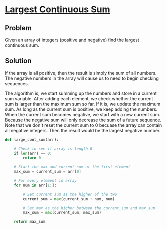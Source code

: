 # [Largest Continuous Sum](https://www.udemy.com/course/python-for-data-structures-algorithms-and-interviews/learn/lecture/4088590#questions)

## Problem
Given an array of integers (positive and negative) find the largest continuous sum.

## Solution
If the array is all positive, then the result is simply the sum of all numbers.
The negative numbers in the array will cause us to need to begin checking sequences.

The algorithm is, we start summing up the numbers and store in a current sum variable.
After adding each element, we check whether the current sum is larger than the 
maximum sum so far. If it is, we update the maximum sum. As long as the current
sum is positive, we keep adding the numbers. When the current sum becomes negative,
we start with a new current sum. Because the negative sum will only decrease the 
sum of a future sequence. Note that we don't reset the current sum to 0 becuase
the array can contain all negative integers. Then the result would be the largest 
negative number.

```python
def large_cont_sum(arr):

    # Check to see if array is length 0
    if len(arr) == 0:
        return 0

    # Start the max and current sum at the first element
    max_sum = current_sum = arr[0]

    # For every element in array
    for num in arr[1:]:

        # Set current sum as the higher of the two
        current_sum = max(current_sum + num, num)

        # Set max as the higher between the current_sum and max_sum
        max_sum = max(current_sum, max_sum)

    return max_sum
```